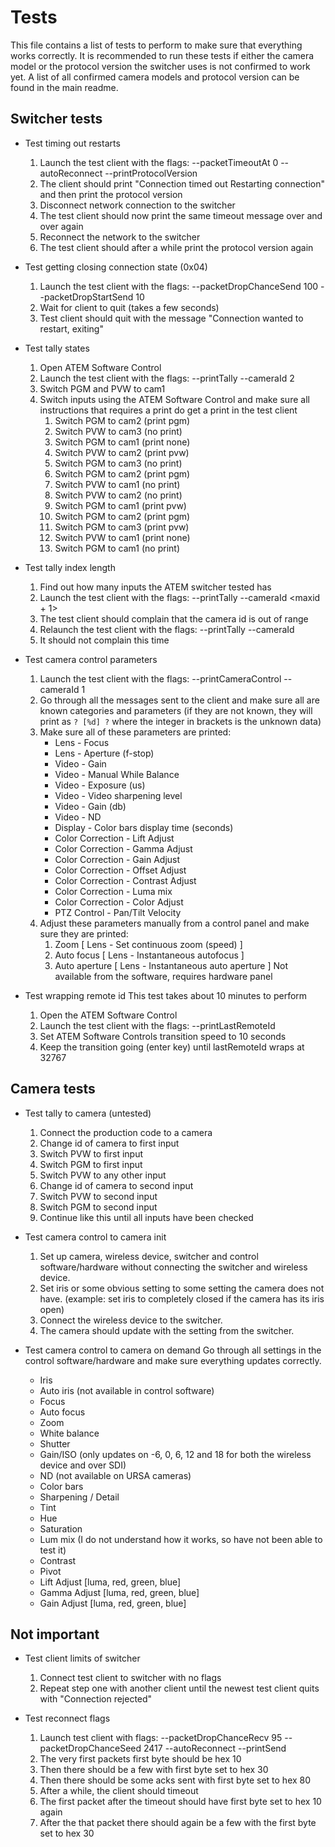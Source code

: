 # Tests
This file contains a list of tests to perform to make sure that everything works correctly.
It is recommended to run these tests if either the camera model or the protocol version the switcher uses is not confirmed to work yet.
A list of all confirmed camera models and protocol version can be found in the main readme.



## Switcher tests
* Test timing out restarts
	1. Launch the test client with the flags: --packetTimeoutAt 0 --autoReconnect --printProtocolVersion
	2. The client should print "Connection timed out Restarting connection" and then print the protocol version
	3. Disconnect network connection to the switcher
	4. The test client should now print the same timeout message over and over again
	5. Reconnect the network to the switcher
	6. The test client should after a while print the protocol version again

* Test getting closing connection state (0x04)
	1. Launch the test client with the flags: --packetDropChanceSend 100 --packetDropStartSend 10
	2. Wait for client to quit (takes a few seconds)
	3. Test client should quit with the message "Connection wanted to restart, exiting"

* Test tally states
	1. Open ATEM Software Control
	2. Launch the test client with the flags: --printTally --cameraId 2
	3. Switch PGM and PVW to cam1
	4. Switch inputs using the ATEM Software Control and make sure all instructions that requires a print do get a print in the test client
		1. Switch PGM to cam2 (print pgm)
		2. Switch PVW to cam3 (no print)
		3. Switch PGM to cam1 (print none)
		4. Switch PVW to cam2 (print pvw)
		5. Switch PGM to cam3 (no print)
		6. Switch PGM to cam2 (print pgm)
		7. Switch PVW to cam1 (no print)
		8. Switch PVW to cam2 (no print)
		9. Switch PGM to cam1 (print pvw)
		10. Switch PGM to cam2 (print pgm)
		11. Switch PGM to cam3 (print pvw)
		12. Switch PVW to cam1 (print none)
		13. Switch PGM to cam1 (no print)

* Test tally index length
	1. Find out how many inputs the ATEM switcher tested has
	2. Launch the test client with the flags: --printTally --cameraId <maxid + 1>
	3. The test client should complain that the camera id is out of range
	4. Relaunch the test client with the flags: --printTally --cameraId <maxid>
	5. It should not complain this time

* Test camera control parameters
	1. Launch the test client with the flags: --printCameraControl --cameraId 1
	2. Go through all the messages sent to the client and make sure all are known categories and parameters (if they are not known, they will print as `? [%d] ?` where the integer in brackets is the unknown data)
	3. Make sure all of these parameters are printed:
		* Lens - Focus
		* Lens - Aperture (f-stop)
		* Video - Gain
		* Video - Manual While Balance
		* Video - Exposure (us)
		* Video - Video sharpening level
		* Video - Gain (db)
		* Video - ND
		* Display - Color bars display time (seconds)
		* Color Correction - Lift Adjust
		* Color Correction - Gamma Adjust
		* Color Correction - Gain Adjust
		* Color Correction - Offset Adjust
		* Color Correction - Contrast Adjust
		* Color Correction - Luma mix
		* Color Correction - Color Adjust
		* PTZ Control - Pan/Tilt Velocity
	4. Adjust these parameters manually from a control panel and make sure they are printed:
		1. Zoom [ Lens - Set continuous zoom (speed) ]
		2. Auto focus [ Lens - Instantaneous autofocus ]
		3. Auto aperture [ Lens - Instantaneous auto aperture ] Not available from the software, requires hardware panel

* Test wrapping remote id
	This test takes about 10 minutes to perform
	1. Open the ATEM Software Control
	2. Launch the test client with the flags: --printLastRemoteId
	3. Set ATEM Software Controls transition speed to 10 seconds
	4. Keep the transition going (enter key) until lastRemoteId wraps at 32767



## Camera tests
* Test tally to camera (untested)
	1. Connect the production code to a camera
	2. Change id of camera to first input
	3. Switch PVW to first input
	4. Switch PGM to first input
	5. Switch PVW to any other input
	6. Change id of camera to second input
	7. Switch PVW to second input
	8. Switch PGM to second input
	9. Continue like this until all inputs have been checked

* Test camera control to camera init
	1. Set up camera, wireless device, switcher and control software/hardware without connecting the switcher and wireless device.
	2. Set iris or some obvious setting to some setting the camera does not have. (example: set iris to completely closed if the camera has its iris open)
	3. Connect the wireless device to the switcher.
	4. The camera should update with the setting from the switcher.

* Test camera control to camera on demand
	Go through all settings in the control software/hardware and make sure everything updates correctly.
	* Iris
	* Auto iris (not available in control software)
	* Focus
	* Auto focus
	* Zoom
	* White balance
	* Shutter
	* Gain/ISO (only updates on -6, 0, 6, 12 and 18 for both the wireless device and over SDI)
	* ND (not available on URSA cameras)
	* Color bars
	* Sharpening / Detail
	* Tint
	* Hue
	* Saturation
	* Lum mix (I do not understand how it works, so have not been able to test it)
	* Contrast
	* Pivot
	* Lift Adjust [luma, red, green, blue]
	* Gamma Adjust [luma, red, green, blue]
	* Gain Adjust [luma, red, green, blue]



## Not important
* Test client limits of switcher
	1. Connect test client to switcher with no flags
	2. Repeat step one with another client until the newest test client quits with "Connection rejected"

* Test reconnect flags
	1. Launch test client with flags: --packetDropChanceRecv 95 --packetDropChanceSeed 2417 --autoReconnect --printSend
	2. The very first packets first byte should be hex 10
	3. Then there should be a few with first byte set to hex 30
	4. Then there should be some acks sent with first byte set to hex 80
	5. After a while, the client should timeout
	6. The first packet after the timeout should have first byte set to hex 10 again
	7. After the that packet there should again be a few with the first byte set to hex 30
